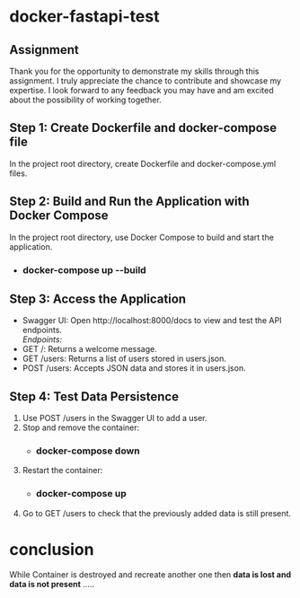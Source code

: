 # docker-fastapi-test 
## Assignment

Thank you for the opportunity to demonstrate my skills through this assignment. I truly appreciate the chance to contribute and showcase my expertise. I look forward to any feedback you may have and am excited about the possibility of working together.

## Step 1: Create Dockerfile and docker-compose file
  In the project root directory, create Dockerfile and docker-compose.yml files.

## Step 2: Build and Run the Application with Docker Compose
  In the project root directory, use Docker Compose to build and start the application.<br />
- ### docker-compose up --build


## Step 3: Access the Application
  - Swagger UI: Open http://localhost:8000/docs to view and test the API endpoints.<br />
  *Endpoints:*
  - GET /: Returns a welcome message.
  - GET /users: Returns a list of users stored in users.json.
  - POST /users: Accepts JSON data and stores it in users.json.

## Step 4: Test Data Persistence
1. Use POST /users in the Swagger UI to add a user.
2. Stop and remove the container:<br />
   - ### docker-compose down
3. Restart the container:<br />
   - ### docker-compose up
4. Go to GET /users to check that the previously added data is still present.

# conclusion
While Container is destroyed and recreate another one then **data is lost and data is not present** .....
